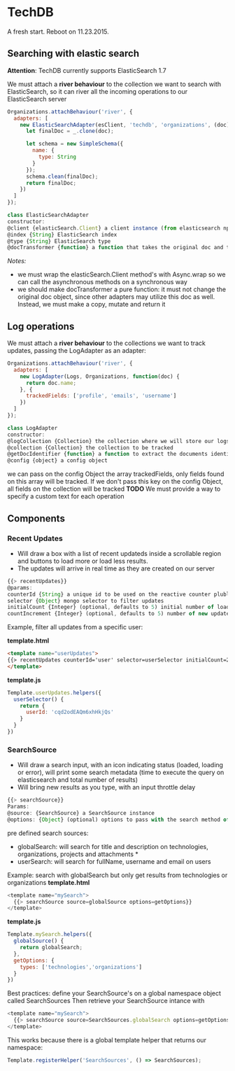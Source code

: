 # TechDB

A fresh start. Reboot on 11.23.2015.

## Searching with elastic search
**Attention**: TechDB currently supports ElasticSearch 1.7

We must attach a **river behaviour** to the collection we want to search with ElasticSearch, so it can river all the incoming operations to our ElasticSearch server

```javascript
Organizations.attachBehaviour('river', {
  adapters: [
    new ElasticSearchAdapter(esClient, 'techdb', 'organizations', (doc) => {
      let finalDoc = _.clone(doc);

      let schema = new SimpleSchema({
        name: {
          type: String
        }
      });
      schema.clean(finalDoc);
      return finalDoc;
    })
  ]
});
```

```javascript
class ElasticSearchAdapter
constructor:
@client {elasticSearch.Client} a client instance (from elasticsearch npm package)
@index {String} ElasticSearch index
@type {String} ElasticSearch type
@docTransformer {function} a function that takes the original doc and transforms it before rivering to ElasticSearch
```
*Notes:*
- we must wrap the elasticSearch.Client method's with Async.wrap so we can call the asynchronous methods on a synchronous way
- we should make docTransformer a pure function: it must not change the original doc object, since other adapters may utilize this doc as well. Instead, we must make a copy, mutate and return it


## Log operations
We must attach a **river behaviour** to the collections we want to track updates, passing the LogAdapter as an adapter:

```javascript
Organizations.attachBehaviour('river', {
  adapters: [
    new LogAdapter(Logs, Organizations, function(doc) {
      return doc.name;
    }, {
      trackedFields: ['profile', 'emails', 'username']
    })
  ]
});
```

```javascript
class LogAdapter
constructor:
@logCollection {Collection} the collection where we will store our logs
@collection {Collection} the collection to be tracked
@getDocIdentifier {function} a function to extract the documents identifier
@config {object} a config object
```
we can pass on the config Object the array trackedFields, only fields found on this array will be tracked. If we don't pass this key on the config Object, all fields on the collection will be tracked
**TODO**
We must provide a way to specify a custom text for each operation



## Components
### Recent Updates
- Will draw a box with a list of recent updateds inside a scrollable region and buttons to load more or load less results.
- The updates will arrive in real time as they are created on our server

```javascript
{{> recentUpdates}}
@params:
counterId {String} a unique id to be used on the reactive counter plublication
selector {Object} mongo selector to filter updates
initialCount {Integer} (optional, defaults to 5) initial number of loaded updates
countIncrement {Integer} (optional, defaults to 5) number of new updates loaded per request
```
Example, filter all updates from a specific user:

**template.html**
```html
<template name="userUpdates">
{{> recentUpdates counterId='user' selector=userSelector initialCount=20}}
</template>
```
**template.js**
```javascript
Template.userUpdates.helpers({
  userSelector() {
    return {
      userId: 'cqd2odEAQm6xhHkjQs'
    }
  }
})
```
### SearchSource

- Will draw a search input, with an icon indicating status (loaded, loading or error), will print some search metadata (time to execute the query on elasticsearch and total number of results)
- Will bring new results as you type, with an input throttle delay
```javascript
{{> searchSource}}
Params:
@source: {SearchSource} a SearchSource instance
@options: {Object} (optional) options to pass with the search method of SearchSource
``` 
pre defined search sources:
- globalSearch: will search for title and description on technologies, organizations, projects and attachments *
- userSearch: will search for fullName, username and email on users

Example: search with globalSearch but only get results from technologies or organizations
**template.html**
```javascript
<template name="mySearch">
  {{> searchSource source=globalSource options=getOptions}}
</template>
```
**template.js**
```javascript
Template.mySearch.helpers({
  globalSource() {
    return globalSearch;
  },
  getOptions: {
    types: ['technologies','organizations']
  }
})
```
Best practices:
define your SearchSource's on a global namespace object called SearchSources
Then retrieve your SearchSource intance with 
```javascript
<template name="mySearch">
  {{> searchSource source=SearchSources.globalSearch options=getOptions}}
</template>
```
This works because there is a global template helper that returns our namespace:
```javascript
Template.registerHelper('SearchSources', () => SearchSources);
```
